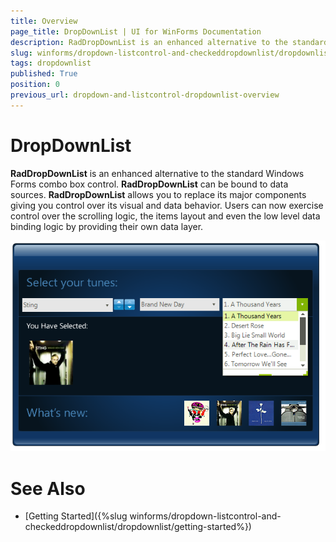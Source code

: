 ```yaml
---
title: Overview
page_title: DropDownList | UI for WinForms Documentation
description: RadDropDownList is an enhanced alternative to the standard Windows Forms combo box control.
slug: winforms/dropdown-listcontrol-and-checkeddropdownlist/dropdownlist
tags: dropdownlist
published: True
position: 0
previous_url: dropdown-and-listcontrol-dropdownlist-overview
---
```


# DropDownList

__RadDropDownList__ is an enhanced alternative to the standard Windows Forms combo box control. __RadDropDownList__ can be bound to data sources. __RadDropDownList__ allows you to replace its major components giving you control over its visual and data behavior. Users can now exercise control over the scrolling logic, the items layout and even the low level data binding logic by providing their own data layer.

![dropdown-and-listcontrol-dropdownlist-overview 001](images/dropdown-and-listcontrol-dropdownlist-overview001.png)

# See Also

* [Getting Started]({%slug winforms/dropdown-listcontrol-and-checkeddropdownlist/dropdownlist/getting-started%})

